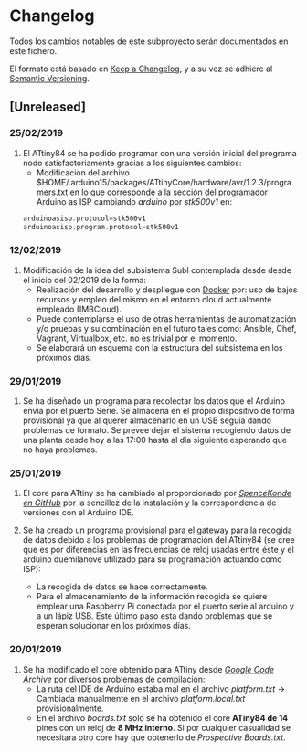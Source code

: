 # Changelog
Todos los cambios notables de este subproyecto serán documentados en este fichero.

El formato está basado en [Keep a Changelog](https://keepachangelog.com/en/1.0.0/), y a su vez se adhiere al [Semantic Versioning](https://semver.org/spec/v2.0.0.html).

## [Unreleased]
### 25/02/2019
1. El ATtiny84 se ha podido programar con una versión inicial del programa nodo satisfactoriamente gracias a los siguientes cambios:
	* Modificación del archivo $HOME/.arduino15/packages/ATtinyCore/hardware/avr/1.2.3/programers.txt en lo que corresponde a la sección del programador Arduino as ISP cambiando *arduino* por *stk500v1* en:
	```c
	arduinoasisp.protocol=stk500v1
	arduinoasisp.program.protocol=stk500v1
	```

### 12/02/2019

1. Modificación de la idea del subsistema SubI contemplada desde desde el inicio del 02/2019 de la forma:
	* Realización del desarrollo y despliegue con [Docker](https://www.docker.com/) por: uso de bajos recursos y empleo del mismo en el entorno cloud actualmente empleado (IMBCloud).
	* Puede contemplarse el uso de otras herramientas de automatización y/o pruebas y su combinación en el futuro tales como: Ansible, Chef, Vagrant, Virtualbox, etc. no es trivial por el momento.
	* Se elaborará un esquema con la estructura del subsistema en los próximos días.

### 29/01/2019

1. Se ha diseñado un programa para recolectar los datos que el Arduino envía por el puerto Serie. Se almacena en el propio dispositivo de forma provisional ya que al querer almacenarlo en un USB seguía dando problemas de formato. Se prevee dejar el sistema recogiendo datos de una planta desde hoy a las 17:00 hasta al día siguiente esperando que no haya problemas.

### 25/01/2019

1. El core para ATtiny se ha cambiado al proporcionado por [*SpenceKonde en GitHub*](https://github.com/SpenceKonde/ATTinyCore) por la sencillez de la instalación y la correspondencia de versiones con el Arduino IDE.

2. Se ha creado un programa provisional para el gateway para la recogida de datos debido a los problemas de programación del ATtiny84 (se cree que es por diferencias en las frecuencias de reloj usadas entre éste y el arduino duemilanove utilizado para su programación actuando como ISP):
	* La recogida de datos se hace correctamente.
	* Para el almacenamiento de la información recogida se quiere emplear una Raspberry Pi conectada por el puerto serie al arduino y a un lápiz USB. Este último paso esta dando problemas que se esperan solucionar en los próximos días.

### 20/01/2019

1. Se ha modificado el core obtenido para ATtiny desde [*Google Code Archive*](https://code.google.com/archive/p/arduino-tiny/downloads/arduino-tiny-0150-0020.zip) por diversos problemas de compilación:
	* La ruta del IDE de Arduino estaba mal en el archivo *platform.txt* -> Cambiada manualmente en el archivo *platform.local.txt* provisionalmente.
	* En el archivo *boards.txt* solo se ha obtenido el core **ATiny84 de 14** pines con un reloj de **8 MHz interno**. Si por cualquier casualidad se necesitara otro core hay que obtenerlo de *Prospective Boards.txt*.
